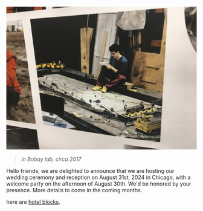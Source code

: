 ![in Bovay lab, circa 2017](/Bill_photo_lab.JPG)
>*in Bobay lab, circa 2017*

Hello friends, we are delighted to announce that we are hosting our wedding ceremony and reception on August 31st, 2024 in Chicago, with a welcome party on the afternoon of August 30th. We'd be honored by your presence. More details to come in the coming months. 

here are [hotel blocks](/hotel_blocks.md).
